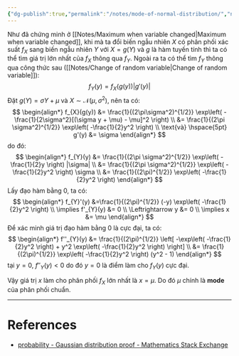 ```yaml
---
{"dg-publish":true,"permalink":"/notes/mode-of-normal-distribution/","noteIcon":"📝","created":"2024-08-02T10:46:38.348+07:00","updated":"2024-08-02T10:48:31.673+07:00"}
---
```



Như đã chứng minh ở [[Notes/Maximum when variable changed\|Maximum when variable changed]], khi mà ta đổi biến ngẫu nhiên $X$ có phân phối xác suất $f_{X}$ sang biến ngẫu nhiên $Y$ với $X = g(Y)$ và $g$ là hàm tuyến tính thì ta có thể tìm giá trị lớn nhất của $f_{X}$ thông qua $f_{Y}$. Ngoài ra ta có thể tìm $f_{Y}$ thông qua công thức sau ([[Notes/Change of random variable\|Change of random variable]]):
$$
f_{Y}(y) = f_{X}(g(y)) |g'(y)|
$$
Đặt $g(Y) = \sigma Y + \mu$ và $X \sim \mathcal{N}(\mu, \sigma^2)$, nên ta có:
$$
\begin{align*}
f_{X}(g(y)) &= \frac{1}{(2\pi\sigma^2)^{1/2}} \exp\left( -\frac{1}{2\sigma^2}[(\sigma y + \mu) - \mu]^2 \right) \\
&= \frac{1}{(2\pi \sigma^2)^{1/2}} \exp\left( -\frac{1}{2}y^2 \right) \\
\text{và} \hspace{5pt} g'(y) &= \sigma
\end{align*}
$$
do đó:
$$
\begin{align*}
f_{Y}(y) &= \frac{1}{(2\pi \sigma^2)^{1/2}} \exp\left( -\frac{1}{2}y \right) |\sigma| \\
&= \frac{1}{(2\pi \sigma^2)^{1/2}} \exp\left( -\frac{1}{2}y^2 \right) \sigma \\
&= \frac{1}{(2\pi)^{1/2}} \exp\left( -\frac{1}{2}y^2 \right)
\end{align*}
$$
Lấy đạo hàm bằng $0$, ta có:
$$
\begin{align*}
f_{Y}'(y) &=\frac{1}{(2\pi)^{1/2}} (-y) \exp\left( -\frac{1}{2}y^2 \right) \\
\implies f'_{Y}(y) &= 0  \\
\Leftrightarrow y &= 0 \\
\implies x &= \mu
\end{align*}
$$
Để xác minh giá trị đạo hàm bằng $0$ là cực đại, ta có:
$$
\begin{align*}
f''_{Y}(y) &= \frac{1}{(2\pi)^{1/2}} \left[ -\exp\left( -\frac{1}{2}y^2 \right) + y^2 \exp\left( -\frac{1}{2}y^2 \right)  \right] \\
&= \frac{1}{(2\pi)^{1/2}} \exp\left( -\frac{1}{2}y^2 \right) (y^2 - 1)
\end{align*}
$$
tại $y = 0$, $f''_{Y}(y) < 0$ do đó $y = 0$ là điểm làm cho $f_{Y}(y)$ cực đại.

Vậy giá trị  $x$ làm cho phân phối $f_{X}$ lớn nhất là $x = \mu$. Do đó $\mu$ chính là **mode** của phân phối chuẩn.

---
# References

- [probability - Gaussian distribution proof - Mathematics Stack Exchange](https://math.stackexchange.com/questions/1620579/gaussian-distribution-proof)